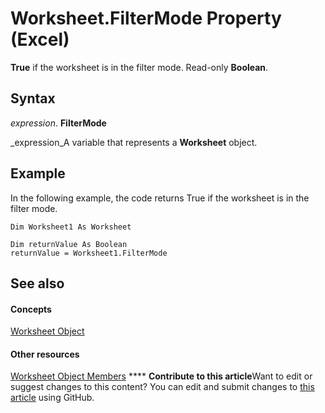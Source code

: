 
# Worksheet.FilterMode Property (Excel)

 **True** if the worksheet is in the filter mode. Read-only **Boolean**.


## Syntax

 _expression_. **FilterMode**

 _expression_A variable that represents a  **Worksheet** object.


## Example

In the following example, the code returns True if the worksheet is in the filter mode.


```
Dim Worksheet1 As Worksheet 
 
Dim returnValue As Boolean 
returnValue = Worksheet1.FilterMode
```


## See also


#### Concepts


 [Worksheet Object](182b705e-854a-81cc-a4b0-59b942de55ae.md)
#### Other resources


 [Worksheet Object Members](f8c1afea-1a1c-f5e4-37e3-52c434c8c157.md)
****   **Contribute to this article**Want to edit or suggest changes to this content? You can edit and submit changes to  [this article](https://github.com/jhershey00/VBA_Excel_Test/OpenXMLCon/articles/d9bcaa8a-caf3-96a4-445d-d957a987b057.md) using GitHub.


